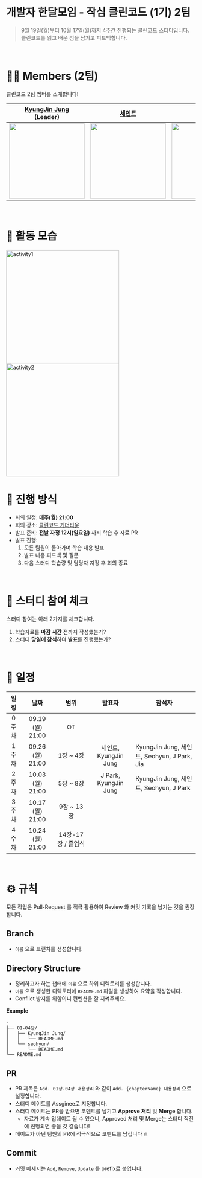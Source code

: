 # 개발자 한달모임 - 작심 클린코드 (1기) 2팀

> 9월 19일(월)부터 10월 17일(월)까지 4주간 진행되는 클린코드 스터디입니다. <br>
> 클린코드를 읽고 배운 점을 남기고 피드백합니다.

<br>

# 🙋‍♀ Members (2팀)
클린코드 2팀 멤버를 소개합니다!

| [KyungJin Jung](https://github.com/okyungjin) <br>(Leader) | [세인트](https://github.com/Seongtaek-H) | [Seohyun](https://github.com/Seohyun-Roh)| [J park](https://github.com/cwJohnPark) |
| :---: | :---: | :---: | :---: |
| <a href="https://github.com/okyungjin"><img src="https://github.com/okyungjin.png" width="200"></a> | <a href="https://github.com/Seongtaek-H"><img src="https://github.com/Seongtaek-H.png" width="200"></a> | <a href="https://github.com/Seohyun-Roh"><img src="https://github.com/Seohyun-Roh.png" width="200"></a> | <a href="https://github.com/cwJohnPark"><img src="https://github.com/cwJohnPark.png" width="200"></a> |

<br>

# 💪 활동 모습

<p>
  <img height="300px" alt="activity1" src="https://user-images.githubusercontent.com/31913666/194104156-238f160d-782e-4705-88a2-939eab21df33.png">
  <img height="300px" alt="activity2" src="https://user-images.githubusercontent.com/31913666/194103743-a882eb5e-3f2f-42b9-889f-e1812420b0c0.png">
<p>



# 📒 진행 방식

- 회의 일정: **매주(월) 21:00**
- 회의 장소: [클린코드 게더타운](https://app.gather.town/app/crttW2B04cu3wkBP/nomad-cleancode) 
- 발표 준비: **전날 자정 12시(일요일)** 까지 학습 후 자료 PR
- 발표 진행: 
  1. 모든 팀원이 돌아가며 학습 내용 발표 
  2. 발표 내용 피드백 및 질문
  3. 다음 스터디 학습량 및 담당자 지정 후 회의 종료

<br>

# 🚩 스터디 참여 체크

스터디 참여는 아래 2가지를 체크합니다.

1. 학습자료를 **마감 시간** 전까지 작성했는가?
2. 스터디 **당일에 참석**하여 **발표**를 진행했는가?

<br>

# 📅 일정
| 일정  |       날짜       |        범위        |          발표자        | <center>참석자</center>   |
| :---: | :--------------: | :----------------: | :---------------: | :------------------ |
| 0주차 | 09.19 (월) 21:00 |         OT         |                  |  |
| 1주차 | 09.26 (월) 21:00 |     1장 ~ 4장     | 세인트, KyungJin Jung  | KyungJin Jung, 세인트, Seohyun, J Park, Jia |
| 2주차 | 10.03 (월) 21:00 |     5장 ~ 8장     | J Park, KyungJin Jung | KyungJin Jung, 세인트, Seohyun, J Park  | |
| 3주차 | 10.17 (월) 21:00 |     9장 ~ 13장    |                       |
| 4주차 | 10.24 (월) 21:00 | 14장-17장 / 졸업식  |                       | 

<br>

# ⚙ 규칙
모든 작업은 Pull-Request 를 적극 활용하여 Review 와 커밋 기록을 남기는 것을 권장합니다.

## Branch
- `이름` 으로 브랜치를 생성합니다.

## Directory Structure
- 정리하고자 하는 챕터에 `이름` 으로 하위 디렉토리를 생성합니다.
- `이름` 으로 생성한 디렉토리에 `README.md` 파일을 생성하여 요약을 작성합니다.
- Conflict 방지를 위함이니 컨벤션을 잘 지켜주세요.

**Example**
```
.
├── 01-04장/
│   ├── KyungJin Jung/
│   │   └── README.md
│   └── seohyun/
│       └── README.md
└── README.md
```

## PR
- PR 제목은 `Add. 01장-04장 내용정리` 와 같이 `Add. {chapterName} 내용정리` 으로 설정합니다.
- 스터디 메이트를 Assginee로 지정합니다.
- 스터디 메이트는 PR을 받으면 코멘트를 남기고 **Approve 처리** 및 **Merge** 합니다.
  - 자료가 계속 업데이트 될 수 있으니, Approved 처리 및 Merge는 스터디 직전에 진행되면 좋을 것 같습니다!
- 메이트가 아닌 팀원의 PR에 적극적으로 코멘트를 남깁니다 🔥

## Commit
- 커밋 메세지는 `Add`, `Remove`, `Update` 를 prefix로 붙입니다.

